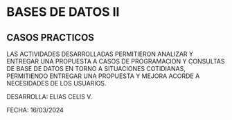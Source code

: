 # BASES DE DATOS II

## CASOS PRACTICOS

LAS ACTIVIDADES DESARROLLADAS PERMITIERON ANALIZAR Y ENTREGAR UNA PROPUESTA A
CASOS DE PROGRAMACION Y CONSULTAS DE BASE DE DATOS EN TORNO A SITUACIONES COTIDIANAS, PERMITIENDO ENTREGAR UNA PROPUESTA Y MEJORA ACORDE A NECESIDADES DE LOS USUARIOS.

DESARROLLA: ELIAS CELIS V.

FECHA: 16/03/2024
